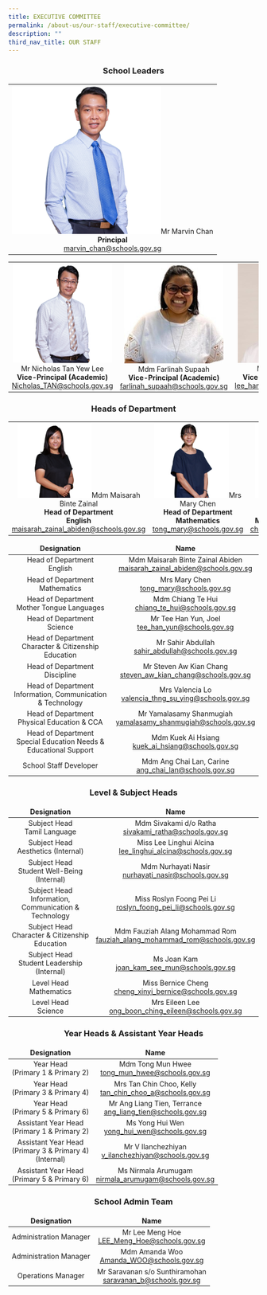 ```yaml
---
title: EXECUTIVE COMMITTEE
permalink: /about-us/our-staff/executive-committee/
description: ""
third_nav_title: OUR STAFF
---
```

### **<center>School Leaders</center>**

<style>
td, th {
   border: none!important;
}
</style>

| |
| :--------: |
| <img src="/images/About%20us/EXCO/Marvin_Chan_3.png" alt="" style="width:300px;height:299px;">Mr Marvin Chan<br>**Principal**<br>[marvin_chan@schools.gov.sg](mailto:marvin_chan@schools.gov.sg) |

| | | |
| :--------: | :--------: | :--------: |
| <img src="/images/About%20us/EXCO/Nicholas_Tan_3.png" alt="" style="width:200px;height:200px;">Mr Nicholas Tan Yew Lee<br>**Vice-Principal (Academic)**<br>[Nicholas_TAN@schools.gov.sg](mailto:Nicholas_TAN@schools.gov.sg) | <img src="/images/About%20us/EXCO/Farlinah_2.jpg" alt="" style="width:200px;height:201px;">Mdm Farlinah Supaah<br>**Vice-Principal (Academic)**<br>[farlinah_supaah@schools.gov.sg](mailto:farlinah_supaah@schools.gov.sg) | <img src="/images/About%20us/EXCO/Johnny_Lee_3.jpg" alt="" style="width:200px;height:200px;">Mr Lee Han Keong<br>**Vice-Principal(Academic)**<br>[lee_han_keong@schools.gov.sg](mailto:lee_han_keong@schools.gov.sg) |

### **<center>Heads of Department</center>**

| | | | |
| :--------: | :--------: | :--------: | :--------: |
| <img src="/images/About%20us/EXCO/Maisarah_3.png" alt="" style="width:150px;height:150px;">Mdm Maisarah Binte Zainal<br>**Head of Department<br>English**<br>[maisarah_zainal_abiden@schools.gov.sg](mailto:maisarah_zainal_abiden@schools.gov.sg) | <img src="/images/About%20us/EXCO/Mary_Chen_3.png" alt="" style="width:150px;height:150px;">Mrs Mary Chen<br>**Head of Department<br>Mathematics**<br>[tong_mary@schools.gov.sg](mailto:tong_mary@schools.gov.sg) | <img src="/images/About%20us/EXCO/Chiang_Te_Hui_3.png" alt="" style="width:150px;height:150px;">Mdm Chiang Te Hui<br>**Head of Department<br>Mother Tongue Languages**<br>[chiang_te_hui@schools.gov.sg](mailto:chiang_te_hui@schools.gov.sg) | <img src="/images/About%20us/EXCO/Joel_Tee_Han_Yun_3.png" alt="" style="width:150px;height:150px;">Mr Tee Han Yun, Joel<br>**Head of Department<br>Science**<br>[tee_han_yun@schools.gov.sg](mailto:tee_han_yun@schools.gov.sg) |


| Designation | Name |
| :--------: | :--------: |
| Head of Department<br>English | Mdm Maisarah Binte Zainal Abiden<br>[maisarah_zainal_abiden@schools.gov.sg](mailto:maisarah_zainal_abiden@schools.gov.sg) |
| Head of Department<br>Mathematics | Mrs Mary Chen<br>[tong_mary@schools.gov.sg](mailto:tong_mary@schools.gov.sg) |
| Head of Department<br>Mother Tongue Languages | Mdm Chiang Te Hui<br>[chiang_te_hui@schools.gov.sg](mailto:chiang_te_hui@schools.gov.sg) |
| Head of Department<br>Science | Mr Tee Han Yun, Joel<br>[tee_han_yun@schools.gov.sg](mailto:tee_han_yun@schools.gov.sg) |
| Head of Department<br>Character & Citizenship Education | Mr Sahir Abdullah<br>[sahir_abdullah@schools.gov.sg](mailto:sahir_abdullah@schools.gov.sg) |
| Head of Department<br>Discipline | Mr Steven Aw Kian Chang<br>[steven_aw_kian_chang@schools.gov.sg](mailto:steven_aw_kian_chang@schools.gov.sg) |
| Head of Department<br>Information, Communication & Technology | Mrs Valencia Lo<br>[valencia_thng_su_ying@schools.gov.sg](mailto:valencia_thng_su_ying@schools.gov.sg) |
| Head of Department<br>Physical Education & CCA | Mr Yamalasamy Shanmugiah<br>[yamalasamy_shanmugiah@schools.gov.sg](mailto:yamalasamy_shanmugiah@schools.gov.sg) |
| Head of Department<br>Special Education Needs & Educational Support | Mdm Kuek Ai Hsiang<br>[kuek_ai_hsiang@schools.gov.sg](mailto:kuek_ai_hsiang@schools.gov.sg) |
| School Staff Developer | Mdm Ang Chai Lan, Carine<br>[ang_chai_lan@schools.gov.sg](mailto:ang_chai_lan@schools.gov.sg) |

### **<center>Level & Subject Heads</center>**

| Designation | Name |
| :--------: | :--------: |
| Subject Head<br>Tamil Language | Mdm Sivakami d/o Ratha<br>[sivakami_ratha@schools.gov.sg](mailto:sivakami_ratha@schools.gov.sg) |
| Subject Head<br>Aesthetics (Internal) | Miss Lee Linghui Alcina<br>[lee_linghui_alcina@schools.gov.sg](mailto:lee_linghui_alcina@schools.gov.sg) |
| Subject Head<br>Student Well-Being (Internal) | Mdm Nurhayati Nasir<br>[nurhayati_nasir@schools.gov.sg](mailto:nurhayati_nasir@schools.gov.sg) |
|Subject Head<br>Information, Communication & Technology | Miss Roslyn Foong Pei Li<br>[roslyn_foong_pei_li@schools.gov.sg](mailto:roslyn_foong_pei_li@schools.gov.sg) |
| Subject Head<br>Character & Citizenship Education | Mdm Fauziah Alang Mohammad Rom<br>[fauziah_alang_mohammad_rom@schools.gov.sg](mailto:fauziah_alang_mohammad_rom@schools.gov.sg) |
| Subject Head<br>Student Leadership (Internal) | Ms Joan Kam<br>[joan_kam_see_mun@schools.gov.sg](mailto:joan_kam_see_mun@schools.gov.sg) |
| Level Head<br>Mathematics | Miss Bernice Cheng<br>[cheng_xinyi_bernice@schools.gov.sg](mailto:cheng_xinyi_bernice@schools.gov.sg) |
| Level Head<br>Science | Mrs Eileen Lee<br>[ong_boon_ching_eileen@schools.gov.sg](mailto:ong_boon_ching_eileen@schools.gov.sg) |

### **<center>Year Heads & Assistant Year Heads</center>**

| Designation | Name |
| :--------: | :--------: |
| Year Head<br>(Primary 1 & Primary 2) | Mdm Tong Mun Hwee<br>[tong_mun_hwee@schools.gov.sg](mailto:tong_mun_hwee@schools.gov.sg) |
|Year Head<br>(Primary 3 & Primary 4) | Mrs Tan Chin Choo, Kelly<br>[tan_chin_choo_a@schools.gov.sg](mailto:tan_chin_choo_a@schools.gov.sg) |
| Year Head<br>(Primary 5 & Primary 6) |Mr Ang Liang Tien, Terrance<br>[ang_liang_tien@schools.gov.sg](mailto:ang_liang_tien@schools.gov.sg) |
| Assistant Year Head<br>(Primary 1 & Primary 2) | Ms Yong Hui Wen<br>[yong_hui_wen@schools.gov.sg](mailto:yong_hui_wen@schools.gov.sg) |
| Assistant Year Head<br>(Primary 3 & Primary 4)<br>(Internal) | Mr V Ilanchezhiyan<br>[v_ilanchezhiyan@schools.gov.sg](mailto:v_ilanchezhiyan@schools.gov.sg) |
| Assistant Year Head<br>(Primary 5 & Primary 6) | Ms Nirmala Arumugam<br>[nirmala_arumugam@schools.gov.sg](mailto:nirmala_arumugam@schools.gov.sg) |

### **<center>School Admin Team</center>**

| Designation | Name |
| :--------: | :--------: |
| Administration Manager | Mr Lee Meng Hoe<br>[LEE_Meng_Hoe@schools.gov.sg](mailto:LEE_Meng_Hoe@schools.gov.sg) |
| Administration Manager | Mdm Amanda Woo<br>[Amanda_WOO@schools.gov.sg](mailto:Amanda_WOO@schools.gov.sg) |
| Operations Manager | Mr Saravanan s/o Sunthiramohan<br>[saravanan_b@schools.gov.sg](mailto:saravanan_b@schools.gov.sg) |